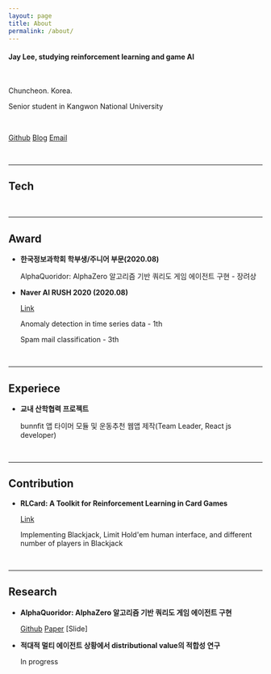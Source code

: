 ```yaml
---
layout: page
title: About
permalink: /about/
---
```



#### Jay Lee, studying reinforcement learning and game AI

<br/>

Chuncheon. Korea.

Senior student in Kangwon National University

<br/>

  [Github](https://github.com/Clarit7)   [Blog](https://clarit7.github.io)   [Email](mailto:intelleej@gmail.com)

<br/>

***

## Tech


<br/>

***

## Award

* **한국정보과학회 학부생/주니어 부문(2020.08)**

  AlphaQuoridor: AlphaZero 알고리즘 기반 쿼리도 게임 에이전트 구현 - 장려상
  
* **Naver AI RUSH 2020 (2020.08)**
  
  [Link](https://campaign.naver.com/airush/)
  
  Anomaly detection in time series data - 1th
  
  Spam mail classification - 3th
  
<br/>

***

## Experiece

* **교내 산학협력 프로젝트**
  
  bunnfit 앱 타이머 모듈 및 운동추천 웹앱 제작(Team Leader, React js developer)

<br/>

***

## Contribution

* **RLCard: A Toolkit for Reinforcement Learning in Card Games**
  
  [Link](https://github.com/datamllab/rlcard)
  
  Implementing Blackjack, Limit Hold'em human interface, and different number of players in Blackjack

<br/>

***

## Research

* **AlphaQuoridor: AlphaZero 알고리즘 기반 쿼리도 게임 에이전트 구현**

  [Github](https://github.com/Clarit7/AlphaZero_Quoridor)   [Paper](https://www.dbpia.co.kr/Journal/articleDetail?nodeId=NODE09874821)   [Slide]
  
* **적대적 멀티 에이전트 상황에서 distributional value의 적합성 연구**

  In progress
